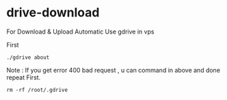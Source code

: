 # drive-download
For Download &amp; Upload Automatic Use gdrive in vps

First 

```
./gdrive about
```

Note : If you get error 400 bad request , u can command in above and done repeat First.

```
rm -rf /root/.gdrive
```
